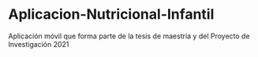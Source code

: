 # Aplicacion-Nutricional-Infantil
Aplicación móvil que forma parte de la tesis de maestría y del Proyecto de Investigación 2021
